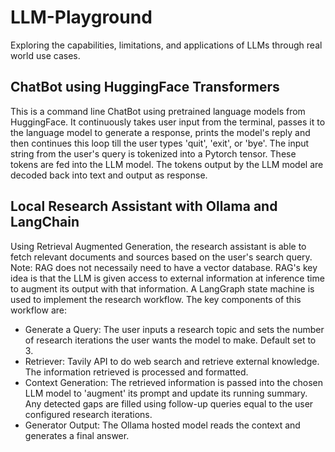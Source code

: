 # LLM-Playground
Exploring the capabilities, limitations, and applications of LLMs through real world use cases.


## ChatBot using HuggingFace Transformers
This is a command line ChatBot using pretrained language models from HuggingFace. It continuously takes user input from the terminal, passes it to the language model to generate a response, prints the model's reply and then continues this loop till the user types 'quit', 'exit', or 'bye'. The input string from the user's query is tokenized into a Pytorch tensor. These tokens are fed into the LLM model. The tokens output by the LLM model are decoded back into text and output as response.

## Local Research Assistant with Ollama and LangChain
Using Retrieval Augmented Generation, the research assistant is able to fetch relevant documents and sources based on the user's search query. Note: RAG does not necessaily need to have a vector database. RAG's key idea is that the LLM is given access to external information at inference time to augment its output with that information. A LangGraph state machine is used to implement the research workflow. The key components of this workflow are:
- Generate a Query: The user inputs a research topic and sets the number of research iterations the user wants the model to make. Default set to 3.
- Retriever: Tavily API to do web search and retrieve external knowledge. The information retrieved is processed and formatted. 
- Context Generation: The retrieved information is passed into the chosen LLM model to 'augment' its prompt and update its running summary. Any detected gaps are filled using follow-up queries equal to the user configured research iterations.
- Generator Output: The Ollama hosted model reads the context and generates a final answer.
